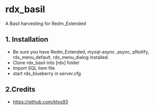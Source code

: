 # rdx_basil
A Basil harvesting for Redm_Extended

## 1. Installation

- Be sure you have Redm_Extended, mysql-async ,async, pNotify, rdx_menu_default, rdx_menu_dialog Installed.
- Clone rdx_basil into [rdx] folder
- Import SQL item file
- start rdx_blueberry in server.cfg

## 2.Credits
- https://github.com/ktos93
